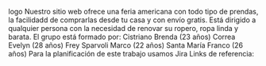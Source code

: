 logo
Nuestro sitio web ofrece una feria americana con todo tipo de prendas, la facilidadd de comprarlas desde tu casa y con envío gratis. 
Está dirigido a qualquier persona con la necesidad de renovar su ropero, ropa linda y barata.
El grupo está formado por:
Cistriano Brenda (23 años)
Correa Evelyn (28 años)
Frey Sparvoli Marco (22 años)
Santa María Franco (26 años)
Para la planificación de este trabajo usamos Jira
Links de referencia: